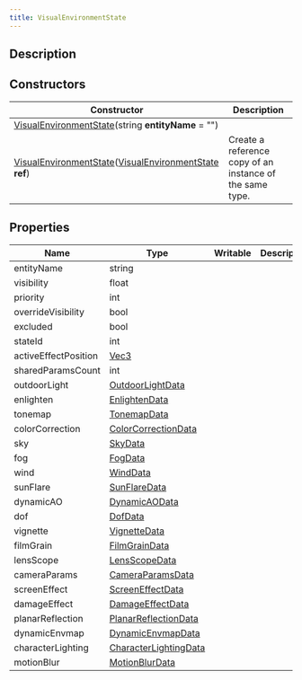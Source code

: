 ```yaml
---
title: VisualEnvironmentState
---
```

## Description

## Constructors

| Constructor                                                                                                                                          | Description                                              |
| ---------------------------------------------------------------------------------------------------------------------------------------------------- | -------------------------------------------------------- |
| [VisualEnvironmentState](/vext/ref/cls/clt/visualenvironmentstate)(string **entityName** = "")                                                    |                                                          |
| [VisualEnvironmentState](/vext/ref/cls/clt/visualenvironmentstate)([VisualEnvironmentState](/vext/ref/cls/clt/visualenvironmentstate) **ref**) | Create a reference copy of an instance of the same type. |

## Properties

| Name                 | Type                                                                | Writable | Description |
| -------------------- | ------------------------------------------------------------------- | -------- | ----------- |
| entityName           | string                                                              |          |             |
| visibility           | float                                                               |          |             |
| priority             | int                                                                 |          |             |
| overrideVisibility   | bool                                                                |          |             |
| excluded             | bool                                                                |          |             |
| stateId              | int                                                                 |          |             |
| activeEffectPosition | [Vec3](/vext/ref/shared/class/vec3)                                   |          |             |
| sharedParamsCount    | int                                                                 |          |             |
| outdoorLight         | [OutdoorLightData](/vext/ref/cls/clt/outdoorlightdata)           |          |             |
| enlighten            | [EnlightenData](/vext/ref/cls/clt/enlightendata)                 |          |             |
| tonemap              | [TonemapData](/vext/ref/cls/clt/tonemapdata)                     |          |             |
| colorCorrection      | [ColorCorrectionData](/vext/ref/cls/clt/colorcorrectiondata)     |          |             |
| sky                  | [SkyData](/vext/ref/cls/clt/skydata)                             |          |             |
| fog                  | [FogData](/vext/ref/cls/clt/fogdata)                             |          |             |
| wind                 | [WindData](/vext/ref/cls/clt/winddata)                           |          |             |
| sunFlare             | [SunFlareData](/vext/ref/cls/clt/sunflaredata)                   |          |             |
| dynamicAO            | [DynamicAOData](/vext/ref/cls/clt/dynamicaodata)                 |          |             |
| dof                  | [DofData](/vext/ref/cls/clt/dofdata)                             |          |             |
| vignette             | [VignetteData](/vext/ref/cls/clt/vignettedata)                   |          |             |
| filmGrain            | [FilmGrainData](/vext/ref/cls/clt/filmgraindata)                 |          |             |
| lensScope            | [LensScopeData](/vext/ref/cls/clt/lensscopedata)                 |          |             |
| cameraParams         | [CameraParamsData](/vext/ref/cls/clt/cameraparamsdata)           |          |             |
| screenEffect         | [ScreenEffectData](/vext/ref/cls/clt/screeneffectdata)           |          |             |
| damageEffect         | [DamageEffectData](/vext/ref/cls/clt/damageeffectdata)           |          |             |
| planarReflection     | [PlanarReflectionData](/vext/ref/cls/clt/planarreflectiondata)   |          |             |
| dynamicEnvmap        | [DynamicEnvmapData](/vext/ref/cls/clt/dynamicenvmapdata)         |          |             |
| characterLighting    | [CharacterLightingData](/vext/ref/cls/clt/characterlightingdata) |          |             |
| motionBlur           | [MotionBlurData](/vext/ref/cls/clt/motionblurdata)               |          |             |
